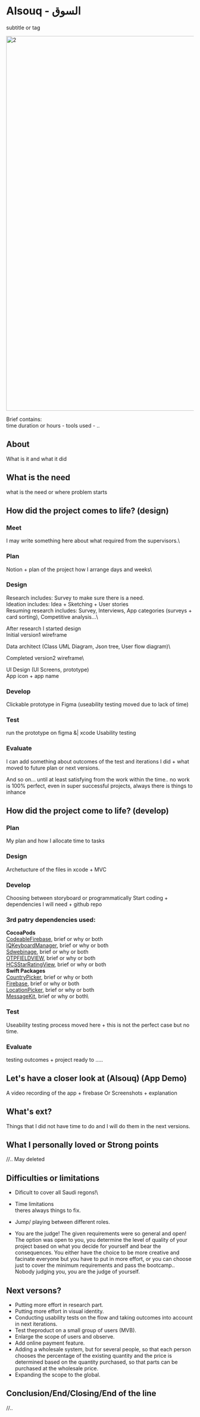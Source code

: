 # Alsouq - السوق
subtitle or tag

<img width="1003" alt="2" src="https://user-images.githubusercontent.com/92252764/150415965-30cf9d36-6148-4faa-ac57-04cd46d2b7f7.png">


Brief contains:\
time duration or hours - tools used - ..

## About
What is it and what it did

## What is the need
what is the need or where problem starts

## How did the project comes to life? (design)
### Meet
I may write something here about what required from the supervisors.\

### Plan
Notion + plan of the project how I arrange days and weeks\

### Design 
Research includes: Survey to make sure there is a need.\
Ideation includes: Idea + Sketching + User stories\
Resuming research includes: Survey, Interviews, App categories (surveys + card sorting), Competitive analysis...\

After research I started design\
Initial version1 wireframe

Data architect (Class UML Diagram, Json tree, User flow diagram)\

Completed version2 wireframe\

UI Design (UI Screens, prototype)\
App icon + app name

### Develop
Clickable prototype in Figma (useability testing moved due to lack of time)

### Test
run the prototype on figma &| xcode
Usability testing

### Evaluate
I can add something about outcomes of the test and iterations I did + what moved to future plan or next versions.

And so on... until at least satisfying from the work within the time.. no work is 100% perfect, even in super successful projects, always there is things to inhance


## How did the project come to life? (develop)
### Plan
My plan and how I allocate time to tasks

### Design
Archetucture of the files in xcode + MVC

### Develop
Choosing between storyboard or programmatically
Start coding + dependencies I will need + github repo

### 3rd patry dependencies used:
**CocoaPods**\
[CodeableFirebase](https://github.com/alickbass/CodableFirebase), brief or why or both\
[IQKeyboardManager](https://github.com/hackiftekhar/IQKeyboardManager), brief or why or both\
[Sdwebinage](https://github.com/SDWebImage/SDWebImage), brief or why or both\
[OTPFIELDVIEW](https://github.com/Root-vb/OTPFieldView), brief or why or both\
[HCSStarRatingView](https://github.com/hsousa/HCSStarRatingView), brief or why or both\
**Swift Packages**\
[CountryPicker](https://github.com/suryakantsharma/countrypicker), brief or why or both\
[Firebase](https://github.com/firebase/firebase-ios-sdk), brief or why or both\
[LocationPicker](https://github.com/zhuorantan/LocationPicker), brief or why or both\
[MessageKit](https://github.com/MessageKit/MessageKit), brief or why or both\

### Test
Useability testing process moved here + this is not the perfect case but no time.

### Evaluate 
testing outcomes + project ready to .....

## Let's have a closer look at (Alsouq) (App Demo)
A video recording of the app + firebase
Or Screenshots + explanation


## What's ext?
Things that I did not have time to do and I will do them in the next versions.

## What I personally loved or Strong points
//.. May deleted

## Difficulties or limitations
- Dificult to cover all Saudi regons!\

- Time limitations\
theres always things to fix.

- Jump/ playing between different roles. 

- You are the judge! 
The given requirements were so general and open! The option was open to you, you determine the level of quality of your project based on what you decide for yourself and bear the consequences. You either have the choice to be more creative and facinate everyone but you have to put in more effort, or you can choose just to cover the minimum requirements and pass the bootcamp.. Nobody judging you, you are the judge of yourself.


## Next versons?
- Putting more effort in research part. 
- Putting more effort in visual identity.
- Conducting usability tests on the flow and taking outcomes into account in next iterations.
- Test theproduct on a small group of users (MVB).
- Enlarge the scope of users and observe. 
- Add online payment feature.
- Adding a wholesale system, but for several people, so that each person chooses the percentage of the existing quantity and the price is determined based on the quantity purchased, so that parts can be purchased at the wholesale price.
- Expanding the scope to the global.


## Conclusion/End/Closing/End of the line
//..


